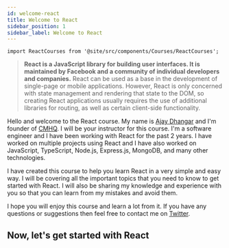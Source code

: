 ```yaml
---
id: welcome-react
title: Welcome to React
sidebar_position: 1
sidebar_label: Welcome to React
---
```


```mdx-code-block
import ReactCourses from '@site/src/components/Courses/ReactCourses';
```

> **React is a JavaScript library for building user interfaces. It is maintained by Facebook and a community of individual developers and companies.** React can be used as a base in the development of single-page or mobile applications. However, React is only concerned with state management and rendering that state to the DOM, so creating React applications usually requires the use of additional libraries for routing, as well as certain client-side functionality.


Hello and welcome to the React course. My name is [Ajay Dhangar](https://twitter.com/AJAYDHA27250016) and I'm founder of [CMHQ](https://cmhq.tech). I will be your instructor for this course. I'm a software engineer and I have been working with React for the past 2 years. I have worked on multiple projects using React and I have also worked on JavaScript, TypeScript, Node.js, Express.js, MongoDB, and many other technologies.

I have created this course to help you learn React in a very simple and easy way. I will be covering all the important topics that you need to know to get started with React. I will also be sharing my knowledge and experience with you so that you can learn from my mistakes and avoid them.

I hope you will enjoy this course and learn a lot from it. If you have any questions or suggestions then feel free to contact me on [Twitter](https://twitter.com/AJAYDHA27250016).


## Now, let's get started with React

<ReactCourses />